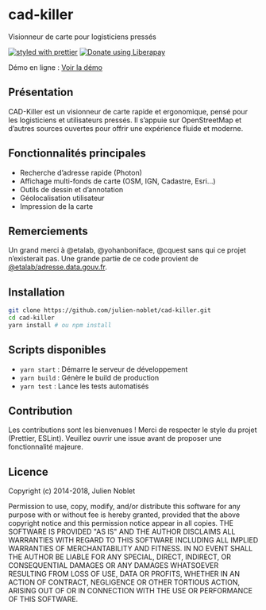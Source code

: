 # cad-killer

Visionneur de carte pour logisticiens pressés

[![styled with prettier](https://img.shields.io/badge/styled_with-prettier-ff69b4.svg)](https://github.com/prettier/prettier)
[![Donate using Liberapay](https://liberapay.com/assets/widgets/donate.svg)](https://liberapay.com/Julien_N/donate)

Démo en ligne : [Voir la démo](http://julien-noblet.github.io/cad-killer/)

## Présentation
CAD-Killer est un visionneur de carte rapide et ergonomique, pensé pour les logisticiens et utilisateurs pressés. Il s’appuie sur OpenStreetMap et d’autres sources ouvertes pour offrir une expérience fluide et moderne.

## Fonctionnalités principales
- Recherche d’adresse rapide (Photon)
- Affichage multi-fonds de carte (OSM, IGN, Cadastre, Esri…)
- Outils de dessin et d’annotation
- Géolocalisation utilisateur
- Impression de la carte

## Remerciements
Un grand merci à @etalab, @yohanboniface, @cquest sans qui ce projet n’existerait pas.
Une grande partie de ce code provient de [@etalab/adresse.data.gouv.fr](https://github.com/etalab/adresse.data.gouv.fr).

## Installation

```bash
git clone https://github.com/julien-noblet/cad-killer.git
cd cad-killer
yarn install # ou npm install
```

## Scripts disponibles
- `yarn start` : Démarre le serveur de développement
- `yarn build` : Génère le build de production
- `yarn test` : Lance les tests automatisés

## Contribution
Les contributions sont les bienvenues ! Merci de respecter le style du projet (Prettier, ESLint). Veuillez ouvrir une issue avant de proposer une fonctionnalité majeure.

## Licence

Copyright (c) 2014-2018, Julien Noblet

Permission to use, copy, modify, and/or distribute this software for any purpose with or without fee is hereby granted, provided that the above copyright notice and this permission notice appear in all copies.
THE SOFTWARE IS PROVIDED "AS IS" AND THE AUTHOR DISCLAIMS ALL WARRANTIES WITH REGARD TO THIS SOFTWARE INCLUDING ALL IMPLIED WARRANTIES OF MERCHANTABILITY AND FITNESS. IN NO EVENT SHALL THE AUTHOR BE LIABLE FOR ANY SPECIAL, DIRECT, INDIRECT, OR CONSEQUENTIAL DAMAGES OR ANY DAMAGES WHATSOEVER RESULTING FROM LOSS OF USE, DATA OR PROFITS, WHETHER IN AN ACTION OF CONTRACT, NEGLIGENCE OR OTHER TORTIOUS ACTION, ARISING OUT OF OR IN CONNECTION WITH THE USE OR PERFORMANCE OF THIS SOFTWARE.
